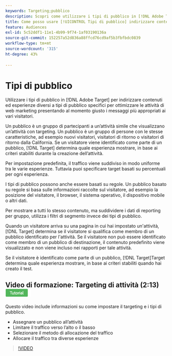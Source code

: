 ```yaml
---
keywords: Targeting;pubblico
description: Scopri come utilizzare i tipi di pubblico in [!DNL Adobe Target] per indirizzare contenuti ed esperienze diversi a tipi di pubblico specifici per ottimizzare le attività di marketing web.
title: Come posso usare [!UICONTROL Tipi di pubblico] indirizzare contenuti diversi a segmenti specifici?
feature: Audiences
exl-id: 5c52ddf1-11e1-4b99-9f74-1af03190136a
source-git-commit: 152257a52d836a88ffcd76cd9af5b3fbfbdc0839
workflow-type: tm+mt
source-wordcount: '315'
ht-degree: 43%

---
```


# Tipi di pubblico

Utilizzare i tipi di pubblico in [!DNL Adobe Target] per indirizzare contenuti ed esperienze diversi a tipi di pubblico specifici per ottimizzare le attività di web marketing presentando al momento giusto i messaggi più appropriati ai vari visitatori.

Un pubblico è un gruppo di partecipanti a un’attività simile che visualizzano un’attività con targeting. Un pubblico è un gruppo di persone con le stesse caratteristiche, ad esempio nuovi visitatori, visitatori di ritorno o visitatori di ritorno dalla California. Se un visitatore viene identificato come parte di un pubblico, [!DNL Target] determina quale esperienza mostrare, in base ai criteri stabiliti durante la creazione dell’attività.

Per impostazione predefinita, il traffico viene suddiviso in modo uniforme tra le varie esperienze. Tuttavia puoi specificare target basati su percentuali per ogni esperienza.

I tipi di pubblico possono anche essere basati su regole. Un pubblico basato su regole si basa sulle informazioni raccolte sul visitatore, ad esempio la posizione del visitatore, il browser, il sistema operativo, il dispositivo mobile o altri dati.

Per mostrare a tutti lo stesso contenuto, ma suddividere i dati di reporting per gruppo, utilizza i filtri di segmento invece dei tipi di pubblico.

Quando un visitatore arriva su una pagina in cui hai impostato un&#39;attività, [!DNL Target] determina se il visitatore si qualifica come membro di un pubblico identificato per l&#39;attività. Se il visitatore non può essere identificato come membro di un pubblico di destinazione, il contenuto predefinito viene visualizzato e non viene incluso nei rapporti per tale attività.

Se il visitatore è identificato come parte di un pubblico, [!DNL Target]Target determina quale esperienza mostrare, in base ai criteri stabiliti quando hai creato il test.

## Video di formazione: Targeting di attività (2:13) ![Icona Tutorial](/help/main/assets/tutorial.png)

Questo video include informazioni su come impostare il targeting e i tipi di pubblico.

* Assegnare un pubblico all’attività
* Limitare il traffico verso l’alto o il basso
* Selezionare il metodo di allocazione del traffico
* Allocare il traffico tra diverse esperienze

>[!VIDEO](https://video.tv.adobe.com/v/17385)
